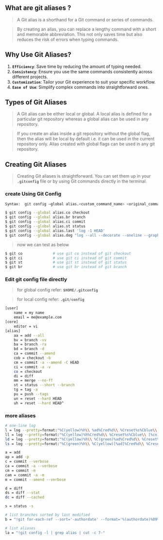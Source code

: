 ## What are git aliases ?

> A Git alias is a shorthand for a Git command or series of commands. 

> By creating an alias, you can replace a lengthy command with a short and memorable abbreviation. This not only saves time but also reduces the risk of errors when typing commands.

## Why Use Git Aliases?

1. **`Efficiency`**: Save time by reducing the amount of typing needed.
2. **`Consistency`**: Ensure you use the same commands consistently across different projects.
3. **`Customization`**: Tailor your Git experience to suit your specific workflow.
4. **`Ease of Use`**: Simplify complex commands into straightforward ones.

## Types of Git Aliases

> A Git alias can be either local or global. A local alias is defined for a particular git repository whereas a global alias can be used in any repository. 

> If you create an alias inside a git repository without the global flag, then the alias will be local by default i.e. it can be used in the current repository only. Alias created with global flags can be used in any git repository.

## Creating Git Aliases

> Creating Git aliases is straightforward. You can set them up in your **`.gitconfig`** file or by using Git commands directly in the terminal.

### create Using Git Config

```sh
Syntax:  git config –global alias.<custom_command_name> <original_command Name> 
```

```sh
$ git config --global alias.co checkout
$ git config --global alias.br branch
$ git config --global alias.ci commit
$ git config --global alias.st status
$ git config --global alias.last 'log -1 HEAD'
$ git config --global alias.dog "log --all --decorate --oneline --graph"
```

> now we can test as below 

```sh 
$ git co              # use git co instead of git checkout
$ git ci              # use git ci instead of git commit
$ git st              # use git st instead of git status
$ git br              # use git br instead of git branch
```

### Edit git config file directly 

> for global config refer: **`$HOME/.gitconfig`**

> for local config refer: **`.git/config`**

```sh 
[user]
    name = my name
    email = me@example.com
[core]  
    editor = vi 
[alias]
    aa = add --all
    bv = branch -vv
    ba = branch -ra
    bd = branch -d
    ca = commit --amend
    cob = checkout -b
    cm = commit -a --amend -C HEAD
    ci = commit -a -v
    co = checkout
    di = diff
    mm = merge --no-ff
    st = status --short --branch
    tg = tag -a 
    pu = push --tags
    un = reset --hard HEAD  
    uh = reset --hard HEAD^
```

### more aliases 
```sh 
# one-line log
l = log --pretty=format:"%C(yellow)%h\\ %ad%Cred%d\\ %Creset%s%Cblue\\ [%cn]" --decorate --date=short
ll = log --pretty=format:"%C(yellow)%h%Cred%d\\ %Creset%s%Cblue\\ [%cn]" --decorate --numstat
ld = log --pretty=format:"%C(yellow)%h\\ %C(green)%ad%Cred%d\\ %Creset%s%Cblue\\ [%cn]" --decorate --date=short --graph
ls = log --pretty=format:"%C(green)%h\\ %C(yellow)[%ad]%Cred%d\\ %Creset%s%Cblue\\ [%cn]" --decorate --date=relative

a = add
ap = add -p
c = commit --verbose
ca = commit -a --verbose
cm = commit -m
cam = commit -a -m
m = commit --amend --verbose

d = diff
ds = diff --stat
dc = diff --cached

s = status -s

# list branches sorted by last modified
b = "!git for-each-ref --sort='-authordate' --format='%(authordate)%09%(objectname:short)%09%(refname)' refs/heads | sed -e 's-refs/heads/--'"

# list aliases
la = "!git config -l | grep alias | cut -c 7-"
```